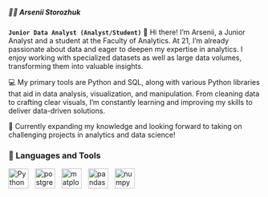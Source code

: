 ##### 🏄‍♂️ Arsenii Storozhuk

**`Junior Data Analyst (Analyst/Student)`**
👋 Hi there! I’m Arsenii, a Junior Analyst and a student at the Faculty of Analytics. At 21, I’m already passionate about data and eager to deepen my expertise in analytics. I enjoy working with specialized datasets as well as large data volumes, transforming them into valuable insights.

💻 My primary tools are Python and SQL, along with various Python libraries that aid in data analysis, visualization, and manipulation. From cleaning data to crafting clear visuals, I’m constantly learning and improving my skills to deliver data-driven solutions.

🌱 Currently expanding my knowledge and looking forward to taking on challenging projects in analytics and data science!



### 🧰 Languages and Tools


<img align="left" alt="Python" width="40px" style="padding-right:10px;" src="https://cdn.jsdelivr.net/gh/devicons/devicon@latest/icons/python/python-original.svg" />       
<img align="left" alt="postgresql" width="40px" style="padding-right:10px;" src="https://cdn.jsdelivr.net/gh/devicons/devicon@latest/icons/postgresql/postgresql-original.svg" />
<img align="left" alt="matplotlib" width="40px" style="padding-right:10px;" src="https://cdn.jsdelivr.net/gh/devicons/devicon@latest/icons/matplotlib/matplotlib-original.svg" />
<img align="left" alt="pandas" width="40px" style="padding-right:10px;" src="https://cdn.jsdelivr.net/gh/devicons/devicon@latest/icons/pandas/pandas-original.svg" />
<img align="left" alt="numpy" width="40px" style="padding-right:10px;" src="https://cdn.jsdelivr.net/gh/devicons/devicon@latest/icons/numpy/numpy-original.svg" />

          
          
          
          
          
